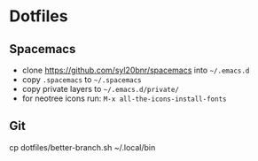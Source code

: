 # Dotfiles

## Spacemacs
- clone https://github.com/syl20bnr/spacemacs into `~/.emacs.d`
- copy `.spacemacs` to `~/.spacemacs`
- copy private layers to `~/.emacs.d/private/`
- for neotree icons run: `M-x all-the-icons-install-fonts`

## Git
cp dotfiles/better-branch.sh ~/.local/bin
